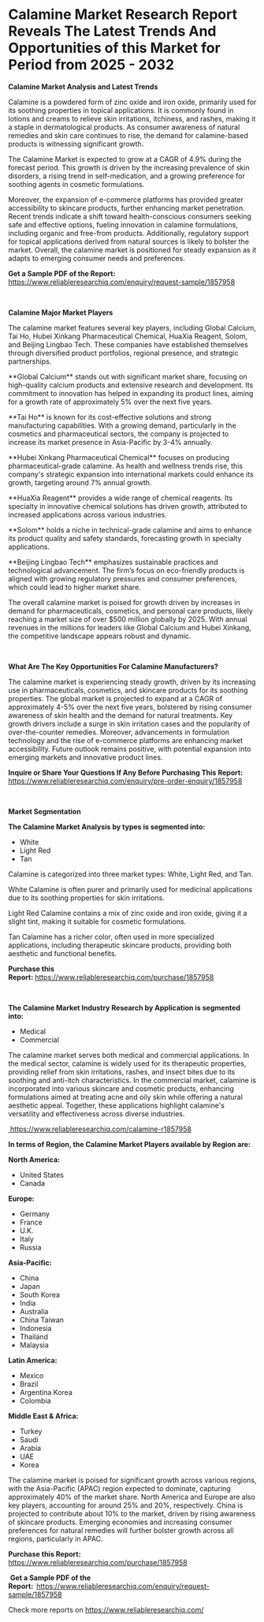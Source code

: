 <p><h1>Calamine Market Research Report Reveals The Latest Trends And Opportunities of this Market for Period from 2025 - 2032</h1></p><p><strong>Calamine Market Analysis and Latest Trends</strong></p>
<p><p>Calamine is a powdered form of zinc oxide and iron oxide, primarily used for its soothing properties in topical applications. It is commonly found in lotions and creams to relieve skin irritations, itchiness, and rashes, making it a staple in dermatological products. As consumer awareness of natural remedies and skin care continues to rise, the demand for calamine-based products is witnessing significant growth.</p><p>The Calamine Market is expected to grow at a CAGR of 4.9% during the forecast period. This growth is driven by the increasing prevalence of skin disorders, a rising trend in self-medication, and a growing preference for soothing agents in cosmetic formulations. </p><p>Moreover, the expansion of e-commerce platforms has provided greater accessibility to skincare products, further enhancing market penetration. Recent trends indicate a shift toward health-conscious consumers seeking safe and effective options, fueling innovation in calamine formulations, including organic and free-from products. Additionally, regulatory support for topical applications derived from natural sources is likely to bolster the market. Overall, the calamine market is positioned for steady expansion as it adapts to emerging consumer needs and preferences.</p></p>
<p><strong>Get a Sample PDF of the Report:&nbsp;</strong> <a href="https://www.reliableresearchiq.com/enquiry/request-sample/1857958?utm_campaign=2282&utm_medium=2&utm_source=Github&utm_content=ia&utm_term=02042025&utm_id=calamine">https://www.reliableresearchiq.com/enquiry/request-sample/1857958</a></p>
<p>&nbsp;</p>
<p><strong>Calamine Major Market Players</strong></p>
<p><p>The calamine market features several key players, including Global Calcium, Tai Ho, Hubei Xinkang Pharmaceutical Chemical, HuaXia Reagent, Solom, and Beijing Lingbao Tech. These companies have established themselves through diversified product portfolios, regional presence, and strategic partnerships.</p><p>**Global Calcium** stands out with significant market share, focusing on high-quality calcium products and extensive research and development. Its commitment to innovation has helped in expanding its product lines, aiming for a growth rate of approximately 5% over the next five years. </p><p>**Tai Ho** is known for its cost-effective solutions and strong manufacturing capabilities. With a growing demand, particularly in the cosmetics and pharmaceutical sectors, the company is projected to increase its market presence in Asia-Pacific by 3-4% annually.</p><p>**Hubei Xinkang Pharmaceutical Chemical** focuses on producing pharmaceutical-grade calamine. As health and wellness trends rise, this company's strategic expansion into international markets could enhance its growth, targeting around 7% annual growth.</p><p>**HuaXia Reagent** provides a wide range of chemical reagents. Its specialty in innovative chemical solutions has driven growth, attributed to increased applications across various industries.</p><p>**Solom** holds a niche in technical-grade calamine and aims to enhance its product quality and safety standards, forecasting growth in specialty applications.</p><p>**Beijing Lingbao Tech** emphasizes sustainable practices and technological advancement. The firm’s focus on eco-friendly products is aligned with growing regulatory pressures and consumer preferences, which could lead to higher market share.</p><p>The overall calamine market is poised for growth driven by increases in demand for pharmaceuticals, cosmetics, and personal care products, likely reaching a market size of over $500 million globally by 2025. With annual revenues in the millions for leaders like Global Calcium and Hubei Xinkang, the competitive landscape appears robust and dynamic.</p></p>
<p>&nbsp;</p>
<p><strong>What Are The Key Opportunities For Calamine Manufacturers?</strong></p>
<p><p>The calamine market is experiencing steady growth, driven by its increasing use in pharmaceuticals, cosmetics, and skincare products for its soothing properties. The global market is projected to expand at a CAGR of approximately 4-5% over the next five years, bolstered by rising consumer awareness of skin health and the demand for natural treatments. Key growth drivers include a surge in skin irritation cases and the popularity of over-the-counter remedies. Moreover, advancements in formulation technology and the rise of e-commerce platforms are enhancing market accessibility. Future outlook remains positive, with potential expansion into emerging markets and innovative product lines.</p></p>
<p><strong>Inquire or Share Your Questions If Any Before Purchasing This Report:</strong> <a href="https://www.reliableresearchiq.com/enquiry/pre-order-enquiry/1857958?utm_campaign=2282&utm_medium=2&utm_source=Github&utm_content=ia&utm_term=02042025&utm_id=calamine">https://www.reliableresearchiq.com/enquiry/pre-order-enquiry/1857958</a></p>
<p>&nbsp;</p>
<p><strong>Market Segmentation</strong></p>
<p><strong>The Calamine Market Analysis by types is segmented into:</strong></p>
<p><ul><li>White</li><li>Light Red</li><li>Tan</li></ul></p>
<p><p>Calamine is categorized into three market types: White, Light Red, and Tan. </p><p>White Calamine is often purer and primarily used for medicinal applications due to its soothing properties for skin irritations. </p><p>Light Red Calamine contains a mix of zinc oxide and iron oxide, giving it a slight tint, making it suitable for cosmetic formulations. </p><p>Tan Calamine has a richer color, often used in more specialized applications, including therapeutic skincare products, providing both aesthetic and functional benefits.</p></p>
<p><strong>Purchase this Report:&nbsp;</strong><a href="https://www.reliableresearchiq.com/purchase/1857958?utm_campaign=2282&utm_medium=2&utm_source=Github&utm_content=ia&utm_term=02042025&utm_id=calamine">https://www.reliableresearchiq.com/purchase/1857958</a></p>
<p>&nbsp;</p>
<p><strong>The Calamine Market Industry Research by Application is segmented into:</strong></p>
<p><ul><li>Medical</li><li>Commercial</li></ul></p>
<p><p>The calamine market serves both medical and commercial applications. In the medical sector, calamine is widely used for its therapeutic properties, providing relief from skin irritations, rashes, and insect bites due to its soothing and anti-itch characteristics. In the commercial market, calamine is incorporated into various skincare and cosmetic products, enhancing formulations aimed at treating acne and oily skin while offering a natural aesthetic appeal. Together, these applications highlight calamine's versatility and effectiveness across diverse industries.</p></p>
<p><a href="https://www.reliableresearchiq.com/calamine-r1857958?utm_campaign=2282&utm_medium=2&utm_source=Github&utm_content=ia&utm_term=02042025&utm_id=calamine">&nbsp;https://www.reliableresearchiq.com/calamine-r1857958</a></p>
<p><strong>In terms of Region, the Calamine Market Players available by Region are:</strong></p>
<p>
    <p> <strong> North America: </strong>
        <ul>
            <li>United States</li>
            <li>Canada</li>
        </ul>
        </p> 
    <p> <strong> Europe: </strong>
        <ul>
            <li>Germany</li>
            <li>France</li>
            <li>U.K.</li>
            <li>Italy</li>
            <li>Russia</li>
        </ul>
        </p> 
    <p> <strong> Asia-Pacific: </strong>
        <ul>
            <li>China</li>
            <li>Japan</li>
            <li>South Korea</li>
            <li>India</li>
            <li>Australia</li>
            <li>China Taiwan</li>
            <li>Indonesia</li>
            <li>Thailand</li>
            <li>Malaysia</li>
        </ul>
        </p> 
    <p> <strong> Latin America: </strong>
        <ul>
            <li>Mexico</li>
            <li>Brazil</li>
            <li>Argentina Korea</li>
            <li>Colombia</li>
        </ul>
        </p> 
    <p> <strong> Middle East & Africa: </strong>
        <ul>
            <li>Turkey</li>
            <li>Saudi</li>
            <li>Arabia</li>
            <li>UAE</li>
            <li>Korea</li>
        </ul>
    </p>
    </p>
<p><p>The calamine market is poised for significant growth across various regions, with the Asia-Pacific (APAC) region expected to dominate, capturing approximately 40% of the market share. North America and Europe are also key players, accounting for around 25% and 20%, respectively. China is projected to contribute about 10% to the market, driven by rising awareness of skincare products. Emerging economies and increasing consumer preferences for natural remedies will further bolster growth across all regions, particularly in APAC.</p></p>
<p><strong>Purchase this Report: </strong><a href="https://www.reliableresearchiq.com/purchase/1857958?utm_campaign=2282&utm_medium=2&utm_source=Github&utm_content=ia&utm_term=02042025&utm_id=calamine">https://www.reliableresearchiq.com/purchase/1857958</a></p>
<p>&nbsp;<strong>Get a Sample PDF of the Report:&nbsp;&nbsp;</strong><a href="https://www.reliableresearchiq.com/enquiry/request-sample/1857958?utm_campaign=2282&utm_medium=2&utm_source=Github&utm_content=ia&utm_term=02042025&utm_id=calamine">https://www.reliableresearchiq.com/enquiry/request-sample/1857958</a></p>
<p><strong></strong></p>
<p>Check more reports on <a href="https://www.reliableresearchiq.com/?utm_campaign=2282&utm_medium=2&utm_source=Github&utm_content=ia&utm_term=02042025&utm_id=calamine">https://www.reliableresearchiq.com/</a></p>